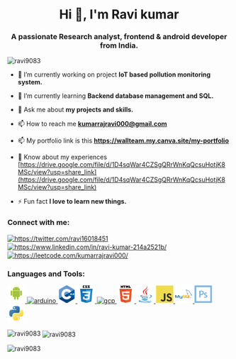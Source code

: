 <h1 align="center">Hi 👋, I'm Ravi kumar</h1>
<h3 align="center">A passionate Research analyst, frontend & android developer from India.</h3>



<p align="left"> <img src="https://komarev.com/ghpvc/?username=ravi9083&label=Profile%20views&color=0e75b6&style=flat" alt="ravi9083" /> </p>

- 🔭 I’m currently working on project **IoT based pollution monitoring system.**

- 🌱 I’m currently learning **Backend database management and SQL.**

- 💬 Ask me about **my projects and skills.**

- 📫 How to reach me **kumarrajravi000@gmail.com**

- 📫 My portfolio link is this **https://wallteam.my.canva.site/my-portfolio**

- 📄 Know about my experiences [https://drive.google.com/file/d/1D4sqWar4CZSgQRrWnKqQcsuHotjK8MSc/view?usp=share_link](https://drive.google.com/file/d/1D4sqWar4CZSgQRrWnKqQcsuHotjK8MSc/view?usp=share_link)

- ⚡ Fun fact **I love to learn new things.**

<h3 align="left">Connect with me:</h3>
<p align="left">
<a href="https://twitter.com/https://twitter.com/ravi16018451" target="blank"><img align="center" src="https://raw.githubusercontent.com/rahuldkjain/github-profile-readme-generator/master/src/images/icons/Social/twitter.svg" alt="https://twitter.com/ravi16018451" height="30" width="40" /></a>
<a href="https://linkedin.com/in/https://www.linkedin.com/in/ravi-kumar-214a2521b/" target="blank"><img align="center" src="https://raw.githubusercontent.com/rahuldkjain/github-profile-readme-generator/master/src/images/icons/Social/linked-in-alt.svg" alt="https://www.linkedin.com/in/ravi-kumar-214a2521b/" height="30" width="40" /></a>
<a href="https://www.leetcode.com/https://leetcode.com/kumarrajravi000/" target="blank"><img align="center" src="https://raw.githubusercontent.com/rahuldkjain/github-profile-readme-generator/master/src/images/icons/Social/leet-code.svg" alt="https://leetcode.com/kumarrajravi000/" height="30" width="40" /></a>
</p>

<h3 align="left">Languages and Tools:</h3>
<p align="left"> <a href="https://developer.android.com" target="_blank" rel="noreferrer"> <img src="https://raw.githubusercontent.com/devicons/devicon/master/icons/android/android-original-wordmark.svg" alt="android" width="40" height="40"/> </a> <a href="https://www.arduino.cc/" target="_blank" rel="noreferrer"> <img src="https://cdn.worldvectorlogo.com/logos/arduino-1.svg" alt="arduino" width="40" height="40"/> </a> <a href="https://www.w3schools.com/cpp/" target="_blank" rel="noreferrer"> <img src="https://raw.githubusercontent.com/devicons/devicon/master/icons/cplusplus/cplusplus-original.svg" alt="cplusplus" width="40" height="40"/> </a> <a href="https://www.w3schools.com/css/" target="_blank" rel="noreferrer"> <img src="https://raw.githubusercontent.com/devicons/devicon/master/icons/css3/css3-original-wordmark.svg" alt="css3" width="40" height="40"/> </a> <a href="https://cloud.google.com" target="_blank" rel="noreferrer"> <img src="https://www.vectorlogo.zone/logos/google_cloud/google_cloud-icon.svg" alt="gcp" width="40" height="40"/> </a> <a href="https://www.w3.org/html/" target="_blank" rel="noreferrer"> <img src="https://raw.githubusercontent.com/devicons/devicon/master/icons/html5/html5-original-wordmark.svg" alt="html5" width="40" height="40"/> </a> <a href="https://www.java.com" target="_blank" rel="noreferrer"> <img src="https://raw.githubusercontent.com/devicons/devicon/master/icons/java/java-original.svg" alt="java" width="40" height="40"/> </a> <a href="https://developer.mozilla.org/en-US/docs/Web/JavaScript" target="_blank" rel="noreferrer"> <img src="https://raw.githubusercontent.com/devicons/devicon/master/icons/javascript/javascript-original.svg" alt="javascript" width="40" height="40"/> </a> <a href="https://www.mysql.com/" target="_blank" rel="noreferrer"> <img src="https://raw.githubusercontent.com/devicons/devicon/master/icons/mysql/mysql-original-wordmark.svg" alt="mysql" width="40" height="40"/> </a> <a href="https://www.photoshop.com/en" target="_blank" rel="noreferrer"> <img src="https://raw.githubusercontent.com/devicons/devicon/master/icons/photoshop/photoshop-line.svg" alt="photoshop" width="40" height="40"/> </a> <a href="https://www.python.org" target="_blank" rel="noreferrer"> <img src="https://raw.githubusercontent.com/devicons/devicon/master/icons/python/python-original.svg" alt="python" width="40" height="40"/> </a> </p>

<p><img align="left" src="https://github-readme-stats.vercel.app/api/top-langs?username=ravi9083&show_icons=true&locale=en&layout=compact" alt="ravi9083" /></p>

<p>&nbsp;<img align="center" src="https://github-readme-stats.vercel.app/api?username=ravi9083&show_icons=true&locale=en" alt="ravi9083" /></p>

<p><img align="center" src="https://github-readme-streak-stats.herokuapp.com/?user=ravi9083&" alt="ravi9083" /></p>
